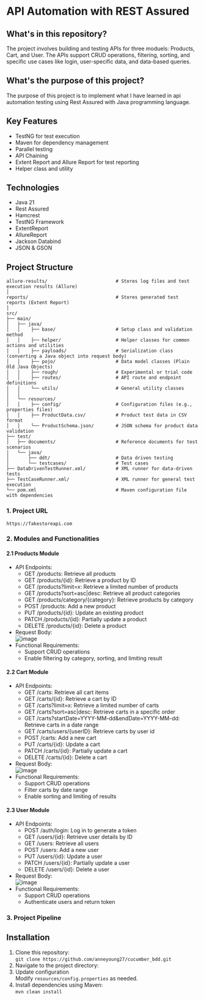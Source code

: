 # API Automation with REST Assured

## What's in this repository?
The project involves building and testing APIs for three moduels: Products, Cart, and User.
The APIs support CRUD operations, filtering, sorting, and specific use cases like login, user-specific data, and data-based queries.

## What's the purpose of this project?
The purpose of this project is to implement what I have learned in api automation testing using Rest Assured with Java programming language.

## Key Features
- TestNG for test execution
- Maven for dependency management
- Parallel testing
- API Chaining
- Extent Report and Allure Report for test reporting
- Helper class and utility

## Technologies
- Java 21
- Rest Assured
- Hamcrest
- TestNG Framework
- ExtentReport
- AllureReport
- Jackson Databind
- JSON & GSON

## Project Structure
```
allure-results/                         # Stores log files and test execution results (Allure)
│
reports/                                # Stores generated test reports (Extent Report)
│
src/
├── main/
│   ├── java/
│   │    ├── base/                      # Setup class and validation method
│   │    ├── helper/                    # Helper classes for common actions and utilities
│   │    ├── payloads/                  # Serialization class (converting a Java object into request body)
│   │    ├── pojo/                      # Data model classes (Plain Old Java Objects)
│   │    ├── rough/                     # Experimental or trial code
│   │    ├── routes/                    # API route and endpoint definitions
│   │    └── utils/                     # General utility classes
│   │    
│   └── resources/
│   │    ├── config/                    # Configuration files (e.g., properties files)
│   │    ├── ProductData.csv/           # Product test data in CSV format
│   │    └── ProductSchema.json/        # JSON schema for product data validation
├── test/
│   ├── documents/                      # Reference documents for test scenarios
│   └── java/
│       ├── ddt/                        # Data driven testing
│       └── testcases/                  # Test cases
├── DataDrivenTestRunner.xml/           # XML runner for data-driven tests
├── TestCaseRunner.xml/                 # XML runner for general test execution
└── pom.xml                             # Maven configuration file with dependencies

```
### 1. Project URL
```https://fakestoreapi.com```

### 2. Modules and Functionalities
#### 2.1 Products Module
- API Endpoints:
    - GET /products: Retrieve all products
    - GET /products/{id}: Retrieve a product by ID
    - GET /products?limit=x: Retrieve a limited number of products
    - GET /products?sort=asc|desc: Retrieve all product categories
    - GET /products/category/{category}: Retrieve products by category
    - POST /products: Add a new product
    - PUT /products/{id}: Update an existing product
    - PATCH /products/{id}: Partially update a product
    - DELETE /products/{id}: Delete a product
- Request Body:<br />
![image](https://github.com/user-attachments/assets/2099dcad-d366-45af-ace0-f3288efd1b9d)
- Functional Requirements:<br />
    - Support CRUD operations
    - Enable filtering by category, sorting, and limiting result
#### 2.2 Cart Module
- API Endpoints:
    - GET /carts: Retrieve all cart items
    - GET /carts/{id}: Retrieve a cart by ID
    - GET /carts?limit=x: Retrieve a limited number of carts
    - GET /carts?sort=asc|desc: Retrieve carts in a specific order
    - GET /carts?startDate=YYYY-MM-dd&endDate=YYYY-MM-dd: Retrieve carts in a date range
    - GET /carts/users/{userID}: Retrieve carts by user id
    - POST /carts: Add a new cart
    - PUT /carts/{id}: Update a cart
    - PATCH /carts/{id}: Partially update a cart
    - DELETE /carts/{id}: Delete a cart
- Request Body:<br />
![image](https://github.com/user-attachments/assets/24631966-e413-4c9f-a122-cdcb39e6c867)
- Functional Requirements:<br />
    - Support CRUD operations
    - Filter carts by date range
    - Enable sorting and limiting of results
#### 2.3 User Module
- API Endpoints:
    - POST /auth/login: Log in to generate a token
    - GET /users/{id}: Retrieve user details by ID
    - GET /users: Retrieve all users
    - POST /users: Add a new user
    - PUT /users/{id}: Update a user
    - PATCH /users/{id}: Partially update a user
    - DELETE /users/{id}: Delete a user
- Request Body: <br />
![image](https://github.com/user-attachments/assets/31b4de33-3cd2-4ae7-bf38-6f7750cf3578)
- Functional Requirements:<br />
    - Support CRUD operations
    - Authenticate users and return token

### 3. Project Pipeline



## Installation
1. Clone this repository:<br />
   `git clone https://github.com/anneyoung27/cucumber_bdd.git`
2. Navigate to the project directory:<br />
3. Update configuration<br />
   Modify `resources/config.properties` as needed.
4. Install dependencies using Maven:<br />
   `mvn clean install`


